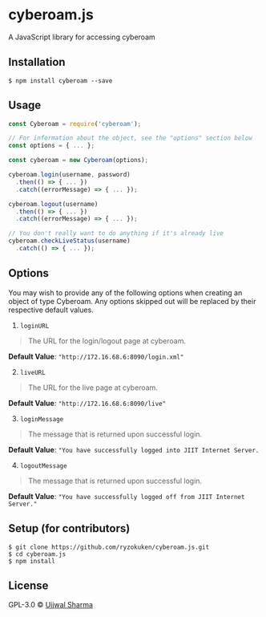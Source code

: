 # cyberoam.js

A JavaScript library for accessing cyberoam

## Installation

```
$ npm install cyberoam --save
```

## Usage

```js
const Cyberoam = require('cyberoam');

// For information about the object, see the "options" section below
const options = { ... };

const cyberoam = new Cyberoam(options);

cyberoam.login(username, password)
  .then(() => { ... })
  .catch((errorMessage) => { ... });

cyberoam.logout(username)
  .then(() => { ... })
  .catch((errorMessage) => { ... });

// You don't really want to do anything if it's already live
cyberoam.checkLiveStatus(username)
  .catch(() => { ... });
```

## Options

You may wish to provide any of the following options when creating an object of type Cyberoam. Any options skipped out will be replaced by their respective default values.

1. `loginURL`

  > The URL for the login/logout page at cyberoam.

  **Default Value**: `"http://172.16.68.6:8090/login.xml"`

2. `liveURL`

  > The URL for the live page at cyberoam.

  **Default Value**: `"http://172.16.68.6:8090/live"`

3. `loginMessage`

  > The message that is returned upon successful login.

  **Default Value**: `"You have successfully logged into JIIT Internet Server.`

4. `logoutMessage`

  > The message that is returned upon successful login.

  **Default Value**: `"You have successfully logged off from JIIT Internet Server."`

## Setup (for contributors)

```
$ git clone https://github.com/ryzokuken/cyberoam.js.git
$ cd cyberoam.js
$ npm install
```

## License

GPL-3.0 © [Ujjwal Sharma](https://ryzokuken.github.io)
